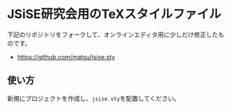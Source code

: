 # JSiSE研究会用のTeXスタイルファイル

下記のリポジトリをフォークして、オンラインエディタ用に少しだけ修正したものです。
- https://github.com/matsu/jsise.sty


## 使い方

新規にプロジェクトを作成し、`jsise.sty`を配置してください。


